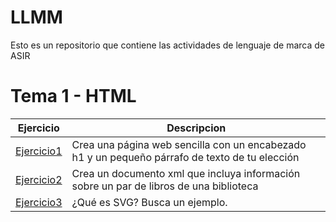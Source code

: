 # LLMM
Esto es un repositorio que contiene las actividades de lenguaje de marca de ASIR

# Tema 1 - HTML

Ejercicio | Descripcion
----------|--------------
[Ejercicio1](/tema1/actividad1.html)|Crea una página web sencilla con un encabezado h1 y un pequeño párrafo de texto de tu elección
[Ejercicio2](/tema1/actividad2.xml)|Crea un documento xml que incluya información sobre un par de libros de una biblioteca
[Ejercicio3](/tema1/actividad3.html)|¿Qué es SVG? Busca un ejemplo.
